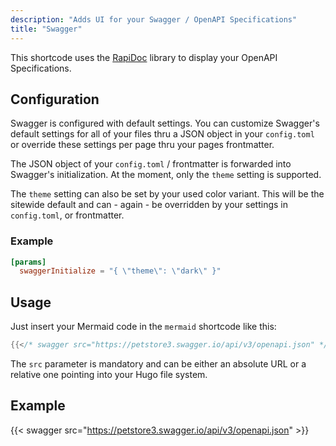```yaml
---
description: "Adds UI for your Swagger / OpenAPI Specifications"
title: "Swagger"
---
```


This shortcode uses the [RapiDoc](https://mrin9.github.io/RapiDoc) library to display your OpenAPI Specifications.

## Configuration

Swagger is configured with default settings. You can customize Swagger's default settings for all of your files thru a JSON object in your `config.toml` or override these settings per page thru your pages frontmatter.

The JSON object of your `config.toml` / frontmatter is forwarded into Swagger's initialization. At the moment, only the `theme` setting is supported.

The `theme` setting can also be set by your used color variant. This will be the sitewide default and can - again - be overridden by your settings in `config.toml`, or frontmatter.

### Example

````toml
[params]
  swaggerInitialize = "{ \"theme\": \"dark\" }"
````

## Usage

Just insert your Mermaid code in the `mermaid` shortcode like this:

````go
{{</* swagger src="https://petstore3.swagger.io/api/v3/openapi.json" */>}}
````

The `src` parameter is mandatory and can be either an absolute URL or a relative one pointing into your Hugo file system.

## Example

{{< swagger src="https://petstore3.swagger.io/api/v3/openapi.json" >}}